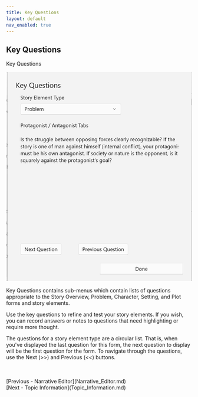 ```yaml
---
title: Key Questions
layout: default
nav_enabled: true
---
```

## Key Questions ##





Key Questions

![](Clipboard-Image.png)

Key Questions contains sub-menus which contain lists of questions appropriate to the Story Overview, Problem, Character, Setting, and Plot forms and story elements.

Use the key questions to refine and test your story elements.   If you wish, you can record  answers or notes to questions that need highlighting or require more thought. 

The questions for a story element type are a circular list.  That is, when you've displayed the last question for this form, the next question to display will be the first question for the form.  To navigate through the questions, use the Next (>>) and Previous (<<) buttons.

 <br/>
 <br/>
[Previous - Narrative Editor](Narrative_Editor.md) <br/>
[Next - Topic Information](Topic_Information.md) <br/>
